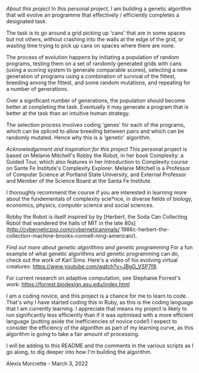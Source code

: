 *About this project*
In this personal project, I am building a genetic algorithm that will evolve an
programme that effectively / efficiently completes a designated task.

The task is to go around a grid picking up 'cans' that are in some spaces but not
others, without crashing into the walls at the edge of the grid, or wasting time
trying to pick up cans on spaces where there are none.

The process of evolution happens by initiating a population of random programs,
testing them on a set of randomly generated grids with cans (using a scoring
system to generate comparable scores), selecting a new generation of programs
using a combination of survival of the fittest, breeding among the fittest,
and some random mutations, and repeating for a number of generations.

Over a significant number of generations, the population should become better at
completing the task. Eventually it may generate a program that is better at the
task than an intuitive human strategy.

The selection process involves coding 'genes' for each of the programs, which can
be spliced to allow breeding between pairs and which can be randomly mutated.
Hence why this is a 'genetic' algorithm.

*Acknowledgement and inspiration for this project*
This personal project is based on Melanie Mitchell's Robby the Robot, in her
book Complexity: a Guided Tour, which also features in her Introduction to
Complexity course on Sante Fe Institute's Complexity Explorer. Melanie Mitchell
is a Professor of Computer Science at Portland State University, and External
Professor and Member of the Science Board at the Santa Fe Institute.

I thoroughly recommend the course if you are interested in learning more about
the fundementals of complexity scie*nce, in diverse fields of biology, economics,
physics, computer science and social sciences.

Robby the Robot is itself inspired by by [Herbert, the Soda Can Collecting Robot
that wandered the halls of MIT in the late 80s](http://cyberneticzoo.com/cyberneticanimals/
1986c-herbert-the-collection-machine-brooks-connell-ning-american/).

*Find out more about genetic algorithms and genetic programming*
For a fun example of what genetic algorithms and genetic programming can do,
check out the work of Karl Sims. Here's a video of his evolving virtual
creatures: https://www.youtube.com/watch?v=JBgG_VSP7f8.

For current research on adaptive computation, see Stephanie Forrest's work:
https://forrest.biodesign.asu.edu/index.html

I am a coding novice, and this project is a chance for me to learn to code.
That's why I have started coding this in Ruby, as this is the coding language
that I am currently learning. I appreciate that means my project is likely to
run significantly less efficiently than if it was optimised with a more
efficient language (putting aside the inefficiencies of novice code!) I expect
to consider the efficiency of the algorithm as part of my learning
curve, as this algorithm is going to take a fair amount of processing.

I will be adding to this README and the comments in the various scripts as I
go along, to dig deeper into how I'm building the algorithm.

Alexis Morcrette - March 3, 2022
